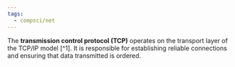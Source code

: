 ```yaml
---
tags:
  - compsci/net
---
```

The **transmission control protocol (TCP)** operates on the transport layer of the TCP/IP model [^1]. It is responsible for establishing reliable connections and ensuring that data transmitted is ordered.